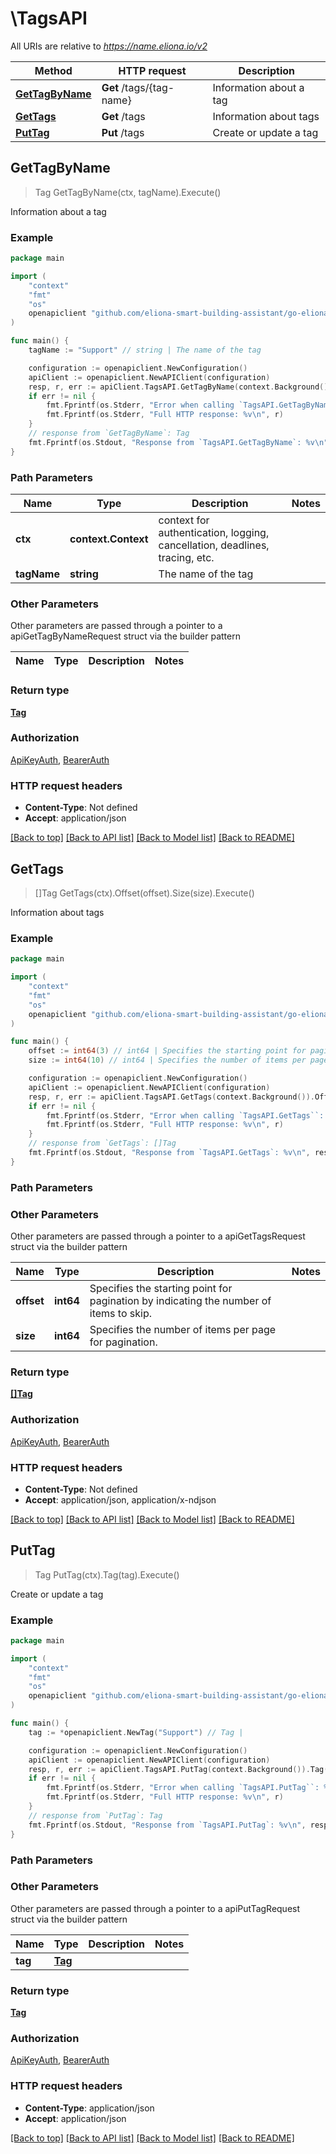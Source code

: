 # \TagsAPI

All URIs are relative to *https://name.eliona.io/v2*

Method | HTTP request | Description
------------- | ------------- | -------------
[**GetTagByName**](TagsAPI.md#GetTagByName) | **Get** /tags/{tag-name} | Information about a tag
[**GetTags**](TagsAPI.md#GetTags) | **Get** /tags | Information about tags
[**PutTag**](TagsAPI.md#PutTag) | **Put** /tags | Create or update a tag



## GetTagByName

> Tag GetTagByName(ctx, tagName).Execute()

Information about a tag



### Example

```go
package main

import (
	"context"
	"fmt"
	"os"
	openapiclient "github.com/eliona-smart-building-assistant/go-eliona-api-client/v2"
)

func main() {
	tagName := "Support" // string | The name of the tag

	configuration := openapiclient.NewConfiguration()
	apiClient := openapiclient.NewAPIClient(configuration)
	resp, r, err := apiClient.TagsAPI.GetTagByName(context.Background(), tagName).Execute()
	if err != nil {
		fmt.Fprintf(os.Stderr, "Error when calling `TagsAPI.GetTagByName``: %v\n", err)
		fmt.Fprintf(os.Stderr, "Full HTTP response: %v\n", r)
	}
	// response from `GetTagByName`: Tag
	fmt.Fprintf(os.Stdout, "Response from `TagsAPI.GetTagByName`: %v\n", resp)
}
```

### Path Parameters


Name | Type | Description  | Notes
------------- | ------------- | ------------- | -------------
**ctx** | **context.Context** | context for authentication, logging, cancellation, deadlines, tracing, etc.
**tagName** | **string** | The name of the tag | 

### Other Parameters

Other parameters are passed through a pointer to a apiGetTagByNameRequest struct via the builder pattern


Name | Type | Description  | Notes
------------- | ------------- | ------------- | -------------


### Return type

[**Tag**](Tag.md)

### Authorization

[ApiKeyAuth](../README.md#ApiKeyAuth), [BearerAuth](../README.md#BearerAuth)

### HTTP request headers

- **Content-Type**: Not defined
- **Accept**: application/json

[[Back to top]](#) [[Back to API list]](../README.md#documentation-for-api-endpoints)
[[Back to Model list]](../README.md#documentation-for-models)
[[Back to README]](../README.md)


## GetTags

> []Tag GetTags(ctx).Offset(offset).Size(size).Execute()

Information about tags



### Example

```go
package main

import (
	"context"
	"fmt"
	"os"
	openapiclient "github.com/eliona-smart-building-assistant/go-eliona-api-client/v2"
)

func main() {
	offset := int64(3) // int64 | Specifies the starting point for pagination by indicating the number of items to skip.  (optional)
	size := int64(10) // int64 | Specifies the number of items per page for pagination.  (optional)

	configuration := openapiclient.NewConfiguration()
	apiClient := openapiclient.NewAPIClient(configuration)
	resp, r, err := apiClient.TagsAPI.GetTags(context.Background()).Offset(offset).Size(size).Execute()
	if err != nil {
		fmt.Fprintf(os.Stderr, "Error when calling `TagsAPI.GetTags``: %v\n", err)
		fmt.Fprintf(os.Stderr, "Full HTTP response: %v\n", r)
	}
	// response from `GetTags`: []Tag
	fmt.Fprintf(os.Stdout, "Response from `TagsAPI.GetTags`: %v\n", resp)
}
```

### Path Parameters



### Other Parameters

Other parameters are passed through a pointer to a apiGetTagsRequest struct via the builder pattern


Name | Type | Description  | Notes
------------- | ------------- | ------------- | -------------
 **offset** | **int64** | Specifies the starting point for pagination by indicating the number of items to skip.  | 
 **size** | **int64** | Specifies the number of items per page for pagination.  | 

### Return type

[**[]Tag**](Tag.md)

### Authorization

[ApiKeyAuth](../README.md#ApiKeyAuth), [BearerAuth](../README.md#BearerAuth)

### HTTP request headers

- **Content-Type**: Not defined
- **Accept**: application/json, application/x-ndjson

[[Back to top]](#) [[Back to API list]](../README.md#documentation-for-api-endpoints)
[[Back to Model list]](../README.md#documentation-for-models)
[[Back to README]](../README.md)


## PutTag

> Tag PutTag(ctx).Tag(tag).Execute()

Create or update a tag



### Example

```go
package main

import (
	"context"
	"fmt"
	"os"
	openapiclient "github.com/eliona-smart-building-assistant/go-eliona-api-client/v2"
)

func main() {
	tag := *openapiclient.NewTag("Support") // Tag | 

	configuration := openapiclient.NewConfiguration()
	apiClient := openapiclient.NewAPIClient(configuration)
	resp, r, err := apiClient.TagsAPI.PutTag(context.Background()).Tag(tag).Execute()
	if err != nil {
		fmt.Fprintf(os.Stderr, "Error when calling `TagsAPI.PutTag``: %v\n", err)
		fmt.Fprintf(os.Stderr, "Full HTTP response: %v\n", r)
	}
	// response from `PutTag`: Tag
	fmt.Fprintf(os.Stdout, "Response from `TagsAPI.PutTag`: %v\n", resp)
}
```

### Path Parameters



### Other Parameters

Other parameters are passed through a pointer to a apiPutTagRequest struct via the builder pattern


Name | Type | Description  | Notes
------------- | ------------- | ------------- | -------------
 **tag** | [**Tag**](Tag.md) |  | 

### Return type

[**Tag**](Tag.md)

### Authorization

[ApiKeyAuth](../README.md#ApiKeyAuth), [BearerAuth](../README.md#BearerAuth)

### HTTP request headers

- **Content-Type**: application/json
- **Accept**: application/json

[[Back to top]](#) [[Back to API list]](../README.md#documentation-for-api-endpoints)
[[Back to Model list]](../README.md#documentation-for-models)
[[Back to README]](../README.md)

